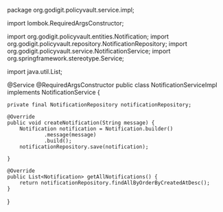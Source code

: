 package org.godigit.policyvault.service.impl;

import lombok.RequiredArgsConstructor;

import org.godigit.policyvault.entities.Notification;
import org.godigit.policyvault.repository.NotificationRepository;
import org.godigit.policyvault.service.NotificationService;
import org.springframework.stereotype.Service;

import java.util.List;

@Service
@RequiredArgsConstructor
public class NotificationServiceImpl implements NotificationService {

    private final NotificationRepository notificationRepository;

    @Override
    public void createNotification(String message) {
        Notification notification = Notification.builder()
                .message(message)
                .build();
        notificationRepository.save(notification);

    }

    @Override
    public List<Notification> getAllNotifications() {
        return notificationRepository.findAllByOrderByCreatedAtDesc();
    }


}
